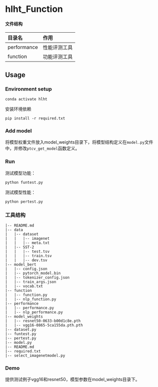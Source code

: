 # hlht_Function
 

#### 文件结构

| 目录名           | 作用                   |
|:--------------|:---------------------|
| performance   | 性能评测工具               |
| function      | 功能评测工具               |


## Usage

### Environment setup

``````shell
conda activate hlht
``````
安装环境依赖

``````shell
pip install -r required.txt
``````

### Add model
将模型权重文件放入model_weights目录下，将模型结构定义在`model.py`文件中，并修改``ptcv_get_model``函数定义。
### Run

测试模型功能：
``````shell
python funtest.py
``````
测试模型性能：
``````shell
python pertest.py
``````
### 工具结构
```angular2html
|-- README.md
|-- data
|   |-- dataset
|   |   |-- imagenet
|   |   |-- meta.txt
|   |-- SST-2
|   |   |-- test.tsv
|   |   |-- train.tsv
|   |   |-- dev.tsv
|-- model_bert
|   |-- config.json
|   |-- pytorch_model.bin
|   |-- tokenizer_config.json
|   |-- train_args.json
|   |-- vocab.txt
|-- function
|   |-- function.py
|   |-- nlp_function.py
|-- performance
|   |-- performance.py
|   |-- nlp_performance.py
|-- model_weights
|   |-- resnet50-0633-b00d1c8e.pth
|   |-- vgg16-0865-5ca155da.pth.pth
|-- dataset.py
|-- funtest.py
|-- pertest.py
|-- model.py
|-- README.md
|-- required.txt
|-- select_imagenetmodel.py
```

### Demo
提供测试例子vgg16和resnet50，模型参数在model_weights目录下。
